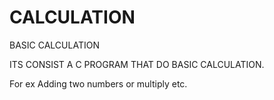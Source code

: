 # CALCULATION
BASIC CALCULATION 

ITS CONSIST A C PROGRAM THAT DO BASIC CALCULATION.

For ex Adding two numbers or multiply etc.
